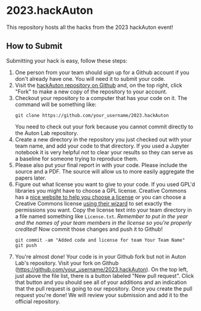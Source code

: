 # 2023.hackAuton
This repository hosts all the hacks from the 2023 hackAuton event!

## How to Submit

Submitting your hack is easy, follow these steps:

1. One person from your team should sign up for a Github account if you don't already have one. You will need it to submit your code.
2. Visit the [hackAuton repository on Github](https://github.com/autonlab/2023.hackAuton) and, on the top right, click "Fork" to make a new copy of the repository to your account.
3. Checkout your repository to a computer that has your code on it. The command will be something like:
    ```
    git clone https://github.com/your_username/2023.hackAuton
    ```
    You need to check out your fork because you cannot commit directly to the Auton Lab repository.
4. Create a new directory in the repository you just checked out with your team name, and add your code to that directory. If you used a Jupyter notebook it is very helpful *not* to clear your results so they can serve as a baseline for someone trying to reproduce them.
5. Please also put your final report in with your code. Please include the source and a PDF. The source will allow us to more easily aggregate the papers later.
6. Figure out what license you want to give to your code. If you used GPL'd libraries you might have to choose a GPL license. Creative Commons has a [nice website to help you choose a license](https://choosealicense.com/) or you can choose a Creative Commons license [using their wizard](https://creativecommons.org/share-your-work/) to set exactly the permissions you want. Copy the license text into your team directory in a file named something like `License.txt`. *Remember to put in the year and the names of your team members in the license so you're properly credited!* Now commit those changes and push it to Github!
    ```
    git commit -am "Added code and license for team Your Team Name"
    git push
    ```
7. You're almost done! Your code is in your Github fork but not in Auton Lab's repository. Visit your fork on Github (https://github.com/your_username/2023.hackAuton). On the top left, just above the file list, there is a button labeled "New pull request". Click that button and you should see all of your additions and an indication that the pull request is going to our repository. Once you create the pull request you're done! We will review your submission and add it to the official repository.
